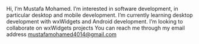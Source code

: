 Hi, I’m Mustafa Mohamed. 
I’m interested in software development, in particular desktop and mobile development. 
I’m currently learning desktop development with wxWidgets and Android development. 
I’m looking to collaborate on wxWidgets projects
You can reach me through my email address mustafamohamed4014@gmail.com

<!---
Stafa-mus/Stafa-mus is a ✨ special ✨ repository because its `README.md` (this file) appears on your GitHub profile.
You can click the Preview link to take a look at your changes.
--->

